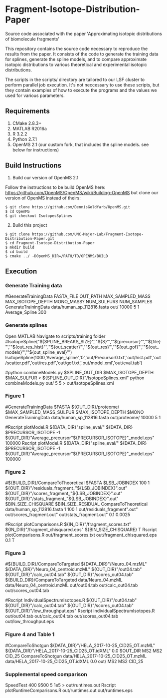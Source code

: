 # Fragment-Isotope-Distribution-Paper
Source code associated with the paper 'Approximating isotopic distributions of biomolecule fragments'

This repository contains the source code necessary to reproduce the results from the paper.
It consists of the code to generate the training data for splines, generate the spline models,
and to compare approximate isotopic distributions to various theoretical and experimental isotopic distributions.

The scripts in the scripts/ directory are tailored to our LSF cluster to perform parallel job execution.
It's not neccessary to use these scripts, but they contain examples of how to execute the programs
and the values we used for various parameters.

## Requirements
1. CMake 2.8.3+
2. MATLAB R2016a
3. R 3.2.2
4. Python 2.7.1
5. OpenMS 2.1 (our custom fork, that includes the spline models. see below for instructions)

## Build Instructions
1. Build our version of OpenMS 2.1

Follow the instructions to be build OpenMS here: https://github.com/OpenMS/OpenMS/wiki/Building-OpenMS
but clone our version of OpenMS instead of theirs:

```ShellSession
$ git clone https://github.com/DennisGoldfarb/OpenMS.git
$ cd OpenMS
$ git checkout IsotopesSplines
```

2. Build this project

```ShellSession
$ git clone https://github.com/UNC-Major-Lab/Fragment-Isotope-Distribution-Paper.git
$ cd Fragment-Isotope-Distribution-Paper
$ mkdir build
$ cd build
$ cmake ../ -DOpenMS_DIR=/PATH/TO/OPENMS/BUILD
```

## Execution

### Generate Training data

#GenerateTrainingData FASTA_FILE OUT_PATH MAX_SAMPLED_MASS MAX_ISOTOPE_DEPTH MONO_MASS? NUM_SULFURS NUM_SAMPLES
GenerateTrainingData data/human_sp_112816.fasta out/ 10000 5 1 Average_Spline 300

### Generate splines
Open MATLAB
Navigate to scripts/training folder
#IsotopeSpline("${SPLINE_BREAKS_SIZE}",'"${S}"','"${precursor}"','"${file}"','"${out_res_hist}"','"${out_scatter}"','"${out_res}"','"${out_gof}"','"${out_models}"','"${out_spline_eval}"')
IsotopeSpline(1000,'Average_spline','0','out/Precursor0.txt','out/hist.pdf','out/scatter.pdf','out/res.pdf','out/gof.txt','out/model.xml','out/eval.tab')

#python combineModels.py $SPLINE_OUT_DIR $MAX_ISOTOPE_DEPTH $MAX_SULFUR > ${SPLINE_OUT_DIR}"/IsotopeSplines.xml"
python combineModels.py out/ 5 5 > out/IsotopeSplines.xml

### Figure 1
#GenerateTrainingData $FASTA ${OUT_DIR}/proteome/ $MAX_SAMPLED_MASS_SULFUR $MAX_ISOTOPE_DEPTH $MONO
GenerateTrainingData data/human_sp_112816.fasta out/proteome/ 10000 5 1

#Rscript plotModel.R ${DATA_DIR}"spline_eval/" ${DATA_DIR} $PRECURSOR_ISOTOPE -1 ${OUT_DIR}"Average_precursor"${PRECURSOR_ISOTOPE}"_model.eps" 100000
Rscript plotModel.R ${DATA_DIR}"spline_eval/" ${DATA_DIR} $PRECURSOR_ISOTOPE -1 ${OUT_DIR}"Average_precursor"${PRECURSOR_ISOTOPE}"_model.eps" 100000

### Figure 2
#${BUILD_DIR}/CompareToTheoretical $FASTA $LSB_JOBINDEX 100 1 ${OUT_DIR}"/residuals_fragment_"${LSB_JOBINDEX}".out" ${OUT_DIR}"/scores_fragment_"${LSB_JOBINDEX}".out" ${OUT_DIR}"/stats_fragment_"${LSB_JOBINDEX}".out" $BIN_SIZE_CHISQUARE $BIN_SIZE_RESIDUAL
CompareToTheoretical data/human_sp_112816.fasta 1 100 1 out/residuals_fragment".out" out/scores_fragment.out" out/stats_fragment.out" 0.1 0.0025

#Rscript plotComparisons.R ${IN_DIR}"/fragment_scores.txt" ${IN_DIR}"/fragment_chisquared.eps" ${BIN_SIZE_CHISQUARE} T
Rscript plotComparisons.R out/fragment_scores.txt out/fragment_chisquared.eps 0.1 T

### Figure 3

#${BUILD_DIR}/CompareToTargeted ${DATA_DIR}"/Neuro_04.mzML" ${DATA_DIR}"/Neuro_04_centroid.mzML" ${OUT_DIR}"/out04.tab" ${OUT_DIR}"/calc_out04.tab" ${OUT_DIR}"/scores_out04.tab"
${BUILD_DIR}/CompareToTargeted data/Neuro_04.mzML data/Neuro_04_centroid.mzML out/out04.tab out/calc_out04.tab out/scores_out04.tab

#Rscript IndividualSpectrumIsotopes.R ${OUT_DIR}"/out04.tab" ${OUT_DIR}"/calc_out04.tab" ${OUT_DIR}"/scores_out04.tab" ${OUT_DIR}"/low_throughput.eps"
Rscript IndividualSpectrumIsotopes.R out/out04.tab out/calc_out04.tab out/scores_out04.tab out/low_throughput.eps

### Figure 4 and Table 1

#CompareToShotgun ${DATA_DIR}"/HELA_2017-10-25_CID25_OT.mzML" ${DATA_DIR}"/HELA_2017-10-25_CID25_OT.idXML" 0.0 $OUT_DIR MS2 MS2 CID_25
CompareToShotgun data/HELA_2017-10-25_CID25_OT.mzML data/HELA_2017-10-25_CID25_OT.idXML 0.0 out/ MS2 MS2 CID_25

### Supplemental speed comparison
SpeedTest 400 9500 5 1e5 > out/runtimes.out
Rscript plotRuntimeComparisons.R out/runtimes.out out/runtimes.eps